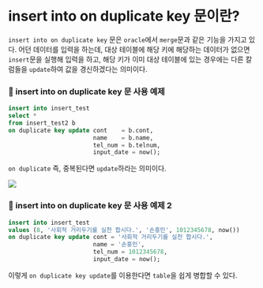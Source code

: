 # insert into on duplicate key 문이란?

`insert into on duplicate key` 문은 `oracle`에서 `merge`문과 같은 기능을 가지고 있다.
어던 데이터를 입력을 하는데, 대상 테이블에 해당 키에 해당하는 데이터가 없으면 `insert`문을 실행해 입력을 하고, 해당 키가 이미 대상 테이블에 있는 경우에는 다른 칼럼들을 `update`하여 값을 경신하겠다는 의미이다.

### 📑 insert into on duplicate key 문 사용 예제
```sql
insert into insert_test
select *
from insert_test2 b
on duplicate key update cont    = b.cont,
                        name    = b.name,
                        tel_num = b.telnum,
                        input_date = now();
```

`on duplicate` 즉, 중복된다면 `update`하라는 의미이다.

![](https://img1.daumcdn.net/thumb/R1280x0/?scode=mtistory2&fname=https%3A%2F%2Fblog.kakaocdn.net%2Fdn%2FLPBPs%2FbtqEAC0vSMW%2FZh2YEmjenIF5as5KD8bG6k%2Fimg.png)

### 📑 insert into on duplicate key 문 사용 예제 2
```sql
insert into insert_test
values (8, '사회적 거리두기를 실천 합시다.', '손흥민', 1012345678, now())
on duplicate key update cont = '사회적 거리두기를 실천 합시다.',
                        name = '손흥민',
                        tel_num = 1012345678,
                        input_date = now();
```

이렇게 `on duplicate key update`를 이용한다면 `table`을 쉽게 병합할 수 있다.

                    